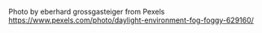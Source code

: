 Photo by eberhard grossgasteiger from Pexels https://www.pexels.com/photo/daylight-environment-fog-foggy-629160/